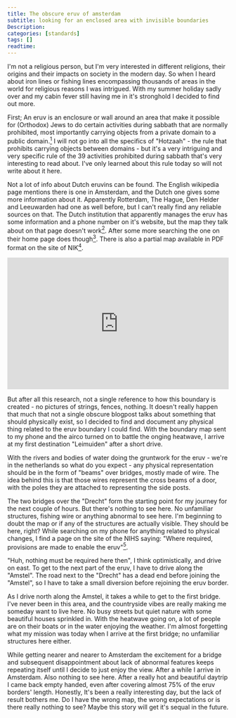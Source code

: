 ```yaml
---
title: The obscure eruv of amsterdam
subtitle: looking for an enclosed area with invisible boundaries
Description:
categories: [standards]
tags: []
readtime: 
--- 
```


I'm not a religious person, but I'm very interested in different religions, their origins and their impacts on society in the modern day. So when I heard about iron lines or fishing lines encompassing thousands of areas in the world for religious reasons I was intrigued. With my summer holiday sadly over and my cabin fever still having me in it's stronghold I decided to find out more.

First; An eruv is an enclosure or wall around an area that make it possible for (Orthodox) Jews to do certain activities during sabbath that are normally prohibited, most importantly carrying objects from a private domain to a public domain.[<sup>1</sup>](https://nihs.nl/faciliteiten/eroev/) I will not go into all the specifics of "Hotzaah" - the rule that prohibits carrying objects between domains - but it's a very intriguing and very specific rule of the 39 activities prohibited during sabbath that's very interesting to read about. I've only learned about this rule today so will not write about it here.

Not a lot of info about Dutch eruvins can be found. The English wikipedia page mentions there is one in Amsterdam, and the Dutch one gives some more information about it. Apparently Rotterdam, The Hague, Den Helder and Leeuwarden had one as well before, but I can't really find any reliable sources on that. The Dutch institution that apparently manages the eruv has some information and a phone number on it's website, but the map they talk about on that page doesn't work[<sup>2</sup>](https://nihs.nl/faciliteiten/eroev/). After some more searching the one on their home page does though[<sup>3</sup>](https://nihs.nl/). There is also a partial map available in PDF format on the site of NIK[<sup>4</sup>](https://www.nik.nl//uploadedDocs/Amsterdam%20Eroevkaart1%20tm%20Sportlaan%2014%20maart%202008.pdf). 

<iframe src="https://www.google.com/maps/d/embed?mid=1K9JpabMj1Wgdjy6O41Tqk_nvKes" width="100%" height="300px" frameborder="0" style="border:0" allowfullscreen></iframe>

But after all this research, not a single reference to how this boundary is created - no pictures of strings, fences, nothing. It doesn't really happen that much that not a single obscure blogpost talks about something that should physically exist, so I decided to find and document any physical thing related to the eruv boundary I could find. With the boundary map sent to my phone and the airco turned on to battle the onging heatwave, I arrive at my first destination "Leimuiden" after a short drive.

With the rivers and bodies of water doing the gruntwork for the eruv - we're in the netherlands so what do you expect - any physical representation should be in the form of "beams" over bridges, mostly made of wire. The idea behind this is that those wires represent the cross beams of a door, with the poles they are attached to representing the side posts.

The two bridges over the "Drecht" form the starting point for my journey for the next couple of hours. But there's nothing to see here. No unfamiliar structures, fishing wire or anything abnormal to see here. I'm beginning to doubt the map or if any of the structures are actually visible. They should be here, right? While searching on my phone for anything related to physical changes, I find a page on the site of the NIHS saying: "Where required, provisions are made to enable the eruv"[<sup>5</sup>](https://nihs.nl/actueel/196/uitleg-van-het-rabbinaat-mbt-de-eroev/).

"Huh, nothing must be required here then", I think optimistically, and drive on east. To get to the next part of the eruv, I have to drive along the "Amstel". The road next to the "Drecht" has a dead end before joining the "Amstel", so I have to take a small diversion before rejoining the eruv border.

As I drive north along the Amstel, it takes a while to get to the first bridge. I've never been in this area, and the countryside vibes are really making me someday want to live here. No busy streets but quiet nature with some beautiful houses sprinkled in. With the heatwave going on, a lot of people are on their boats or in the water enjoying the weather. I'm almost forgetting what my mission was today when I arrive at the first bridge; no unfamiliar structures here either.

While getting nearer and nearer to Amsterdam the excitement for a bridge and subsequent disappointment about lack of abnormal features keeps repeating itself until I decide to just enjoy the view. After a while I arrive in Amsterdam. Also nothing to see here. After a really hot and beautiful daytrip I came back empty handed, even after covering almost 75% of the eruv borders' length. Honestly, It's been a really interesting day, but the lack of result bothers me. Do I have the wrong map, the wrong expectations or is there really nothing to see? Maybe this story will get it's sequal in the future.